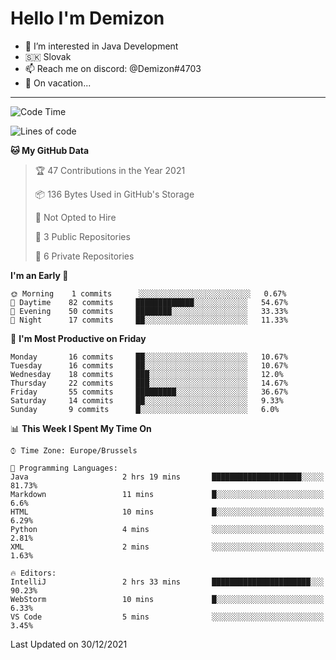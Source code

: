 # Hello I'm Demizon
- 👀 I’m interested in Java Development
- 🇸🇰 Slovak
- 📫 Reach me on discord: @Demizon#4703
- 🧳 On vacation...
<hr>

<!--START_SECTION:waka-->
![Code Time](http://img.shields.io/badge/Code%20Time-155%20hrs%2030%20mins-blue)

![Lines of code](https://img.shields.io/badge/From%20Hello%20World%20I%27ve%20Written-8%20Thousand%20lines%20of%20code-blue)

**🐱 My GitHub Data** 

> 🏆 47 Contributions in the Year 2021
 > 
> 📦 136 Bytes Used in GitHub's Storage 
 > 
> 🚫 Not Opted to Hire
 > 
> 📜 3 Public Repositories 
 > 
> 🔑 6 Private Repositories  
 > 
**I'm an Early 🐤** 

```text
🌞 Morning    1 commits      ░░░░░░░░░░░░░░░░░░░░░░░░░   0.67% 
🌆 Daytime    82 commits     █████████████░░░░░░░░░░░░   54.67% 
🌃 Evening    50 commits     ████████░░░░░░░░░░░░░░░░░   33.33% 
🌙 Night      17 commits     ██░░░░░░░░░░░░░░░░░░░░░░░   11.33%

```
📅 **I'm Most Productive on Friday** 

```text
Monday       16 commits     ██░░░░░░░░░░░░░░░░░░░░░░░   10.67% 
Tuesday      16 commits     ██░░░░░░░░░░░░░░░░░░░░░░░   10.67% 
Wednesday    18 commits     ███░░░░░░░░░░░░░░░░░░░░░░   12.0% 
Thursday     22 commits     ███░░░░░░░░░░░░░░░░░░░░░░   14.67% 
Friday       55 commits     █████████░░░░░░░░░░░░░░░░   36.67% 
Saturday     14 commits     ██░░░░░░░░░░░░░░░░░░░░░░░   9.33% 
Sunday       9 commits      █░░░░░░░░░░░░░░░░░░░░░░░░   6.0%

```


📊 **This Week I Spent My Time On** 

```text
⌚︎ Time Zone: Europe/Brussels

💬 Programming Languages: 
Java                     2 hrs 19 mins       ████████████████████░░░░░   81.73% 
Markdown                 11 mins             █░░░░░░░░░░░░░░░░░░░░░░░░   6.6% 
HTML                     10 mins             █░░░░░░░░░░░░░░░░░░░░░░░░   6.29% 
Python                   4 mins              ░░░░░░░░░░░░░░░░░░░░░░░░░   2.81% 
XML                      2 mins              ░░░░░░░░░░░░░░░░░░░░░░░░░   1.63%

🔥 Editors: 
IntelliJ                 2 hrs 33 mins       ██████████████████████░░░   90.23% 
WebStorm                 10 mins             █░░░░░░░░░░░░░░░░░░░░░░░░   6.33% 
VS Code                  5 mins              ░░░░░░░░░░░░░░░░░░░░░░░░░   3.45%

```


 Last Updated on 30/12/2021
<!--END_SECTION:waka-->
